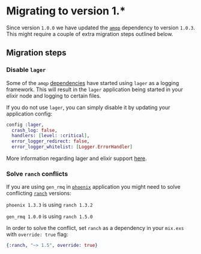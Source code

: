 Migrating to version 1.*
========================

Since version `1.0.0` we have updated the [`amqp`][amqp] dependency to version `1.0.3`.
This might require a couple of extra migration steps outlined below.

## Migration steps

### Disable `lager`

Some of the `amqp` [dependencies][lager_amqp] have started using `lager` as a logging framework. This will
result in the `lager` application being started in your elixir node and logging to certain files.

If you do not use `lager`, you can simply disable it by updating your application config:

~~~elixir
config :lager,
  crash_log: false,
  handlers: [level: :critical],
  error_logger_redirect: false,
  error_logger_whitelist: [Logger.ErrorHandler]
~~~

More information regarding lager and elixir support [here][lager_elixir].

### Solve `ranch` conflicts

If you are using `gen_rmq` in [`phoenix`][phoenix] application you might need to solve conflicting
[`ranch`][ranch] versions:

`phoenix 1.3.3` is using `ranch 1.3.2`

`gen_rmq 1.0.0` is using `ranch 1.5.0`

In order to solve the conflict, set `ranch` as a dependency in your `mix.exs` with `override: true` flag:

~~~elixir
{:ranch, "~> 1.5", override: true}
~~~

[amqp]: https://github.com/pma/amqp
[lager_amqp]: https://github.com/pma/amqp/wiki/Upgrade-from-0.X-to-1.0#lager
[lager_elixir]: https://github.com/erlang-lager/lager#elixir-support
[phoenix]: https://github.com/phoenixframework/phoenix
[ranch]: https://github.com/ninenines/ranch